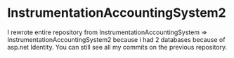 # InstrumentationAccountingSystem2

I rewrote entire repository from InstrumentationAccountingSystem => InstrumentationAccountingSystem2 because i had 2 databases because of asp.net Identity. You can still see all my commits on the previous repository. 